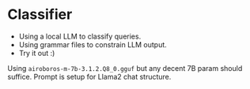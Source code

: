 # Classifier

- Using a local LLM to classify queries.
- Using grammar files to constrain LLM output.
- Try it out :)

Using `airoboros-m-7b-3.1.2.Q8_0.gguf` but any decent 7B param should
suffice. Prompt is setup for Llama2 chat structure.